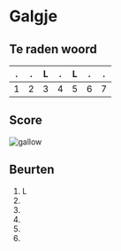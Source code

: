 # Galgje

## Te raden woord

|.|.|L|.|L|.|.|
|-|-|-|-|-|-|-|
|1|2|3|4|5|6|7|

## Score
![gallow](./images/1.png)

## Beurten
1. L
2. 
3.
4.
5.
6.